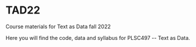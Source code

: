 # TAD22
Course materials for Text as Data fall 2022

Here you will find the code, data and syllabus for PLSC497 -- Text as Data.

